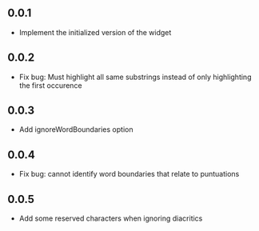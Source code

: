 ## 0.0.1

- Implement the initialized version of the widget

## 0.0.2

- Fix bug: Must highlight all same substrings instead of only highlighting the first occurence

## 0.0.3

- Add ignoreWordBoundaries option

## 0.0.4

- Fix bug: cannot identify word boundaries that relate to puntuations

## 0.0.5

- Add some reserved characters when ignoring diacritics
